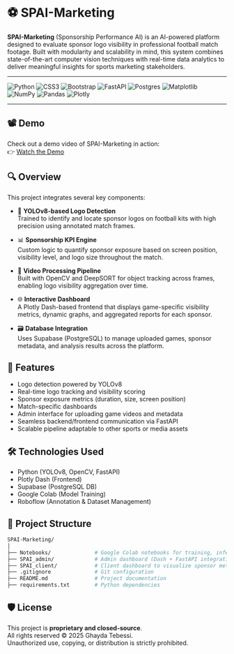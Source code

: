 # ⚽️ SPAI-Marketing

**SPAI-Marketing** (Sponsorship Performance AI) is an AI-powered platform designed to evaluate sponsor logo visibility in professional football match footage. Built with modularity and scalability in mind, this system combines state-of-the-art computer vision techniques with real-time data analytics to deliver meaningful insights for sports marketing stakeholders.

---
![Python](https://img.shields.io/badge/python-3670A0?style=for-the-badge&logo=python&logoColor=ffdd54)  ![CSS3](https://img.shields.io/badge/css3-%231572B6.svg?style=for-the-badge&logo=css3&logoColor=white) ![Bootstrap](https://img.shields.io/badge/bootstrap-%238511FA.svg?style=for-the-badge&logo=bootstrap&logoColor=white) ![FastAPI](https://img.shields.io/badge/FastAPI-005571?style=for-the-badge&logo=fastapi)  ![Postgres](https://img.shields.io/badge/postgres-%23316192.svg?style=for-the-badge&logo=postgresql&logoColor=white)  ![Matplotlib](https://img.shields.io/badge/Matplotlib-%23ffffff.svg?style=for-the-badge&logo=Matplotlib&logoColor=black) ![NumPy](https://img.shields.io/badge/numpy-%23013243.svg?style=for-the-badge&logo=numpy&logoColor=white) ![Pandas](https://img.shields.io/badge/pandas-%23150458.svg?style=for-the-badge&logo=pandas&logoColor=white) ![Plotly](https://img.shields.io/badge/Plotly-%233F4F75.svg?style=for-the-badge&logo=plotly&logoColor=white) 

---

## 📽️ Demo

Check out a demo video of SPAI-Marketing in action:  
👉 [Watch the Demo](https://youtu.be/KZc_jdVGWso)  


## 🔍 Overview

This project integrates several key components:

- 🎯 **YOLOv8-based Logo Detection**  
  Trained to identify and locate sponsor logos on football kits with high precision using annotated match frames.

- 📊 **Sponsorship KPI Engine**  
  Custom logic to quantify sponsor exposure based on screen position, visibility level, and logo size throughout the match.

- 🎥 **Video Processing Pipeline**  
  Built with OpenCV and DeepSORT for object tracking across frames, enabling logo visibility aggregation over time.

- 🌐 **Interactive Dashboard**  
  A Plotly Dash-based frontend that displays game-specific visibility metrics, dynamic graphs, and aggregated reports for each sponsor.

- 🗃️ **Database Integration**  
  Uses Supabase (PostgreSQL) to manage uploaded games, sponsor metadata, and analysis results across the platform.

## 🚀 Features

- Logo detection powered by YOLOv8  
- Real-time logo tracking and visibility scoring  
- Sponsor exposure metrics (duration, size, screen position)  
- Match-specific dashboards  
- Admin interface for uploading game videos and metadata  
- Seamless backend/frontend communication via FastAPI  
- Scalable pipeline adaptable to other sports or media assets


## 🛠️ Technologies Used

- Python (YOLOv8, OpenCV, FastAPI)
- Plotly Dash (Frontend)
- Supabase (PostgreSQL DB)
- Google Colab (Model Training)
- Roboflow (Annotation & Dataset Management)

## 📁 Project Structure

```bash
SPAI-Marketing/
│
├── Notebooks/              # Google Colab notebooks for training, inference, testing
├── SPAI_admin/             # Admin dashboard (Dash + FastAPI integration)
├── SPAI_client/            # Client dashboard to visualize sponsor metrics
├── .gitignore              # Git configuration
├── README.md               # Project documentation
├── requirements.txt        # Python dependencies

```
## 🛡️ License

This project is **proprietary and closed-source**.  
All rights reserved © 2025 Ghayda Tebessi.  
Unauthorized use, copying, or distribution is strictly prohibited.

